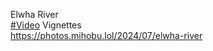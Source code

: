 Elwha River  
[\#<span>Video</span>](https://social.lol/tags/Video) Vignettes  
[<span class="invisible">https://</span><span class="ellipsis">photos.mihobu.lol/2024/07/elwh</span><span class="invisible">a-river</span>](https://photos.mihobu.lol/2024/07/elwha-river)